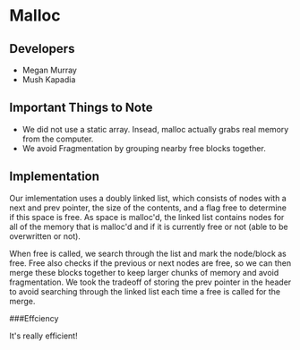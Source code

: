 Malloc
=======



Developers
------------
* Megan Murray
* Mush Kapadia

Important Things to Note
------------------------
* We did not use a static array.  Insead, malloc actually grabs real memory from the computer.
* We avoid Fragmentation by grouping nearby free blocks together.


Implementation
---------------
Our imlementation uses a doubly linked list, which consists of nodes with a next and prev pointer, the size of the contents, and a flag free to determine if this space is free. As space is malloc'd, the linked list contains nodes for all of the memory that is malloc'd and if it is currently free or not (able to be overwritten or not).  

When free is called, we search through the list and mark the node/block as free.  Free also checks if the previous or next nodes are free, so we can then merge these blocks together to keep larger chunks of memory and avoid fragmentation. We took the tradeoff of storing the prev pointer in the header to avoid searching through the linked list each time a free is called for the merge.

###Effciency 

It's really efficient!
